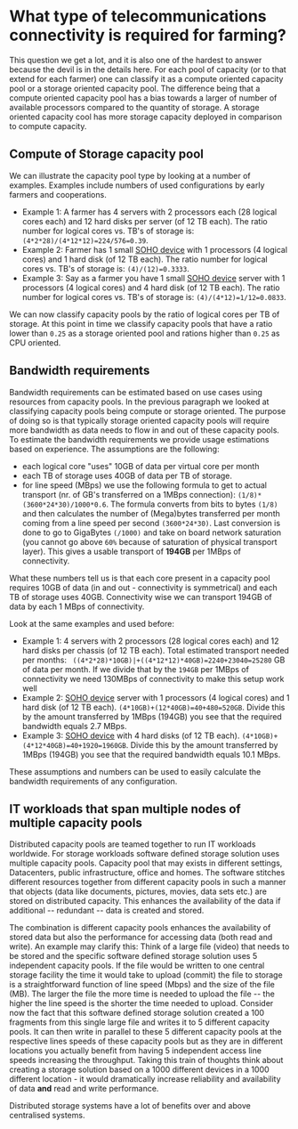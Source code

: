 # What type of telecommunications connectivity is required for farming?

This question we get a lot, and it is also one of the hardest to answer because the devil is in the details here. For each pool of capacity (or to that extend for each farmer) one can classify it as a compute oriented capacity pool or a storage oriented capacity pool. The difference being that a compute oriented capacity pool has a bias towards a larger of number of available processors compared to the quantity of storage. A storage oriented capacity cool has more storage capacity deployed in comparison to compute capacity.

## Compute of Storage capacity pool

We can illustrate the capacity pool type by looking at a number of examples.  Examples include numbers of used configurations by early farmers and cooperations.
- Example 1:  A farmer has 4 servers with 2 processors each (28 logical cores each) and 12 hard disks per server (of 12 TB each).  The ratio number for logical cores vs. TB's of storage is: ```(4*2*28)/(4*12*12)=224/576=0.39```.
- Example 2:  Farmer has 1 small [SOHO device](https://bettertoken.shop/product/sn1-soho-node-server/) with 1 processors (4 logical cores) and 1 hard disk (of 12 TB each).  The ratio number for logical cores vs. TB's of storage is: ```(4)/(12)=0.3333```.
- Example 3:  Say as a farmer you have 1 small [SOHO device](https://bettertoken.shop/product/sn1-soho-node-server/) server with 1 processors (4 logical cores) and 4 hard disk (of 12 TB each).  The ratio number for logical cores vs. TB's of storage is: ```(4)/(4*12)=1/12=0.0833```.

We can now classify capacity pools by the ratio of logical cores per TB of storage. At this point in time we classify capacity pools that have a ratio lower than ```0.25``` as a storage oriented pool and rations higher than ```0.25``` as CPU oriented.

## Bandwidth requirements

Bandwidth requirements can be estimated based on use cases using resources from capacity pools.  In the previous paragraph we looked at classifying capacity pools being compute or storage oriented.  The purpose of doing so is that typically storage oriented capacity pools will require more bandwidth as data needs to flow in and out of these capacity pools.  To estimate the bandwidth requirements we provide usage estimations based on experience. The assumptions are the following:
- each logical core "uses" 10GB of data per virtual core per month
- each TB of storage uses 40GB of data per TB of storage.
- for line speed (MBps) we use the following formula to get to actual transport (nr. of GB's transferred on a 1MBps connection): ```(1/8)*(3600*24*30)/1000*0.6```.  The formula converts from bits to bytes ```(1/8)``` and then calculates the number of (Mega)bytes transferred per month coming from a line speed per second ```(3600*24*30)```.  Last conversion is done to go to GigaBytes ```(/1000)``` and take on board network saturation (you cannot go above ```60%``` because of saturation of physical transport layer).  This gives a usable transport of **194GB** per 1MBps of connectivity.

What these numbers tell us is that each core present in a capacity pool requires 10GB of data (in and out - connectivity is symmetrical) and each TB of storage uses 40GB.  Connectivity wise we can transport 194GB of data by each 1 MBps of connectivity.

Look at the same examples and used before:

- Example 1: 4 servers with 2 processors (28 logical cores each) and 12 hard disks per chassis (of 12 TB each).  Total estimated transport needed per months: ``` ((4*2*28)*10GB)|+((4*12*12)*40GB)=2240+23040=25280``` GB of data per month.  If we divide that by the ```194GB``` per 1MBps of connectivity we need 130MBps of connectivity to make this setup work well
- Example 2:  [SOHO device](https://bettertoken.shop/product/sn1-soho-node-server/) server with 1 processors (4 logical cores) and 1 hard disk (of 12 TB each).  ```(4*10GB)+(12*40GB)=40+480=520GB```. Divide this by the amount transferred by 1MBps (194GB) you see that the required bandwidth equals 2.7 MBps.
- Example 3:  [SOHO device](https://bettertoken.shop/product/sn1-soho-node-server/) with 4 hard disks (of 12 TB each).  ```(4*10GB)+(4*12*40GB)=40+1920=1960GB```. Divide this by the amount transferred by 1MBps (194GB) you see that the required bandwidth equals 10.1 MBps.

These assumptions and numbers can be used to easily calculate the bandwidth requirements of any configuration.

##  IT workloads that span multiple nodes of multiple capacity pools

Distributed capacity pools are teamed together to run IT workloads worldwide.  For storage workloads software defined storage solution uses multiple capacity pools.  Capacity pool that may exists in different settings, Datacenters, public infrastructure, office and homes.  The software stitches different resources together from different capacity pools in such a manner that objects (data like documents, pictures, movies, data sets etc.) are stored on distributed capacity.  This enhances the availability of the data if additional -- redundant -- data is created and stored.

The combination is different capacity pools enhances the availability of stored data but also the performance for accessing data (both read and write).  An example may clarify this:  Think of a large file (video) that needs to be stored and the specific software defined storage solution uses 5 independent capacity pools.  If the file would be written to one central storage facility the time it would take to upload (commit) the file to storage is a straightforward function of line speed (Mbps) and the size of the file (MB).  The larger the file the more  time is needed to upload the file -- the higher the line speed is the shorter the time needed to upload.  Consider now the fact that this software defined storage solution created a 100 fragments from this single large file and writes it to 5 different capacity pools.  It can then write in parallel to these 5 different capacity pools at the respective lines speeds of these capacity pools but as they are in different locations you actually benefit from having 5 independent access line speeds increasing the throughput.  Taking this train of thoughts think about creating a storage solution based on a 1000 different devices in a 1000 different location - it would dramatically increase reliability and availability of data **and** read and write performance.

Distributed storage systems have a lot of benefits over and above centralised systems.
